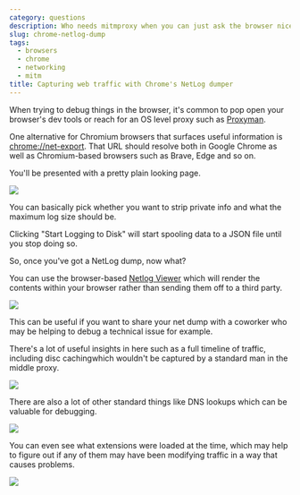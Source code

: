 ```yaml
---
category: questions
description: Who needs mitmproxy when you can just ask the browser nicely
slug: chrome-netlog-dump
tags:
  - browsers
  - chrome
  - networking
  - mitm
title: Capturing web traffic with Chrome's NetLog dumper
---
```

When trying to debug things in the browser, it's common to pop open your browser's dev tools or reach for an OS level proxy such as [Proxyman](https://proxyman.io/).

One alternative for Chromium browsers that surfaces useful information is [chrome://net-export](chrome://net-export). That URL should resolve both in Google Chrome as well as Chromium-based browsers such as Brave, Edge and so on.

You'll be presented with a pretty plain looking page.

![](https://cdn.utf9k.net/questions/chrome-netlog-dump/start-capture.png)

You can basically pick whether you want to strip private info and what the maximum log size should be.

Clicking "Start Logging to Disk" will start spooling data to a JSON file until you stop doing so.

So, once you've got a NetLog dump, now what?

You can use the browser-based [Netlog Viewer](https://netlog-viewer.appspot.com/#import) which will render the contents within your browser rather than sending them off to a third party.

![](https://cdn.utf9k.net/questions/chrome-netlog-dump/loaded.png)

This can be useful if you want to share your net dump with a coworker who may be helping to debug a technical issue for example.

There's a lot of useful insights in here such as a full timeline of traffic, including disc cachingwhich wouldn't be captured by a standard man in the middle proxy.

![](https://cdn.utf9k.net/questions/chrome-netlog-dump/blog.png)

There are also a lot of other standard things like DNS lookups which can be valuable for debugging.

![](https://cdn.utf9k.net/questions/chrome-netlog-dump/dns.png)

You can even see what extensions were loaded at the time, which may help to figure out if any of them may have been modifying traffic in a way that causes problems.

![](https://cdn.utf9k.net/questions/chrome-netlog-dump/extensions.png)